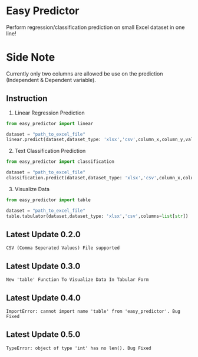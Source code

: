 # Easy Predictor 

Perform regression/classification prediction on small Excel dataset in one line!

# Side Note

Currently only two columns are allowed be use on the prediction (Independent & Dependent variable).

## Instruction

1. Linear Regression Prediction

```python
from easy_predictor import linear 

dataset = "path_to_excel_file"
linear.predict(dataset,dataset_type: 'xlsx','csv',column_x,column_y,value: int)
```
2. Text Classification Prediction

```python
from easy_predictor import classification

dataset = "path_to_excel_file"
classification.predict(dataset,dataset_type: 'xlsx','csv',column_x,column_y,value: str)
```

3. Visualize Data

```python
from easy_predictor import table

dataset = "path_to_excel_file"
table.tabulator(dataset,dataset_type: 'xlsx','csv',columns=list[str])
```

## Latest Update 0.2.0

```
CSV (Comma Seperated Values) File supported
```
## Latest Update 0.3.0

```
New 'table' Function To Visualize Data In Tabular Form
```

## Latest Update 0.4.0

```
ImportError: cannot import name 'table' from 'easy_predictor'. Bug
Fixed
```

## Latest Update 0.5.0

```
TypeError: object of type 'int' has no len(). Bug Fixed
```